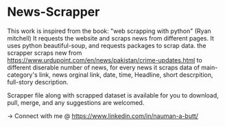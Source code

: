# News-Scrapper
This work is inspired from the book: "web scrapping with python" (Ryan mitchell)
It requests the website and scraps news from different pages. It uses python beautiful-soup, and requests packages to scrap data.
the scrapper scraps new from https://www.urdupoint.com/en/news/pakistan/crime-updates.html to different diserable number of news, for every news it scraps data of main-category's link, news orginal link, date, time, Headline, short descrpition, full-story description.


Scrapper file along with scrapped dataset is available for you to download, pull, merge, and any suggestions are welcomed.

-> Connect with me @ https://www.linkedin.com/in/nauman-a-butt/
 
